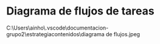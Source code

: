 # Diagrama de flujos de tareas

<!--
Subid vuestro diagrama de flujo de tareas en formato de imagen 
en esta misma carpeta y enlazadlo en este documento, así:

![Este es el diagrama de flujos de la página web Bardo](Diagrama-de-flujos.png)
-->C:\Users\ainho\.vscode\documentacion-grupo2\estrategiacontenidos\diagrama de flujos.jpeg

